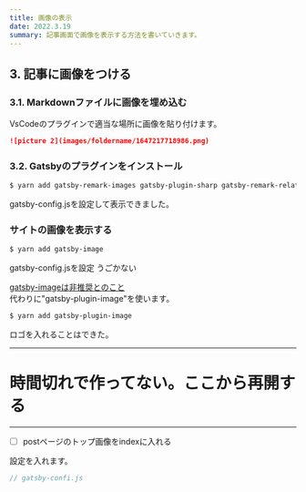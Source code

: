 ```yaml
---
title: 画像の表示
date: 2022.3.19
summary: 記事画面で画像を表示する方法を書いていきます。
---
```


## 3. 記事に画像をつける

### 3.1. Markdownファイルに画像を埋め込む
VsCodeのプラグインで適当な場所に画像を貼り付けます。
```markdown
![picture 2](images/foldername/1647217718986.png)  
```

### 3.2. Gatsbyのプラグインをインストール
```bash
$ yarn add gatsby-remark-images gatsby-plugin-sharp gatsby-remark-relative-images
```

gatsby-config.jsを設定して表示できました。

### サイトの画像を表示する
```bash
$ yarn add gatsby-image
```
gatsby-config.jsを設定
うごかない

[gatsby-imageは非推奨とのこと](https://www.gatsbyjs.com/plugins/gatsby-image/)  
代わりに"gatsby-plugin-image"を使います。  

```bash
$ yarn add gatsby-plugin-image
```

ロゴを入れることはできた。

---
# 時間切れで作ってない。ここから再開する
---

- [ ] postページのトップ画像をindexに入れる


設定を入れます。
```javascript
// gatsby-confi.js

```

